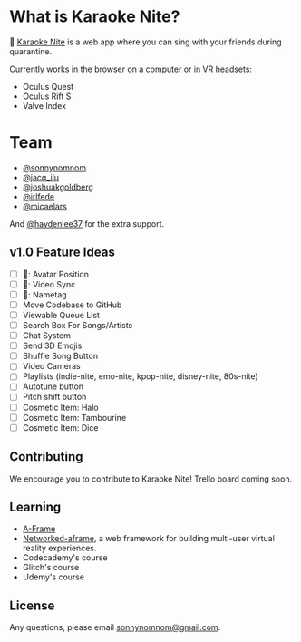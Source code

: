 # What is Karaoke Nite?

🔮 [Karaoke Nite](https://karaokenite.co) is a web app where you can sing with your friends during quarantine. 

Currently works in the browser on a computer or in VR headsets:

- Oculus Quest
- Oculus Rift S
- Valve Index

# Team

- [@sonnynomnom](https://twitter.com/sonnynomnom)
- [@jacq_ilu](https://twitter.com/jackieis_online)
- [@joshuakgoldberg](https://twitter.com/JoshuaKGoldberg)
- [@irlfede](https://twitter.com/irlfede)
- [@micaelars](https://www.behance.net/micaelars)

And [@haydenlee37](https://twitter.com/HaydenLee37) for the extra support.

## v1.0 Feature Ideas

- [ ] 🐛: Avatar Position
- [ ] 🐛: Video Sync
- [ ] 🐛: Nametag
- [ ] Move Codebase to GitHub
- [ ] Viewable Queue List
- [ ] Search Box For Songs/Artists
- [ ] Chat System
- [ ] Send 3D Emojis
- [ ] Shuffle Song Button
- [ ] Video Cameras
- [ ] Playlists (indie-nite, emo-nite, kpop-nite, disney-nite, 80s-nite)
- [ ] Autotune button
- [ ] Pitch shift button
- [ ] Cosmetic Item: Halo
- [ ] Cosmetic Item: Tambourine
- [ ] Cosmetic Item: Dice

## Contributing

We encourage you to contribute to Karaoke Nite! Trello board coming soon.

## Learning

- [A-Frame](https://aframe.io)
- [Networked-aframe](https://github.com/networked-aframe/networked-aframe), a web framework for building multi-user virtual reality experiences.
- Codecademy's course
- Glitch's course
- Udemy's course

## License

Any questions, please email sonnynomnom@gmail.com.
